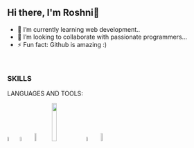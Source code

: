 ## Hi there, I'm Roshni👋

- 🌱 I’m currently learning web development..
- 👯 I’m looking to collaborate with passionate programmers...
- ⚡ Fun fact: Github is amazing :) 
<br>

### SKILLS
LANGUAGES AND TOOLS:
<br>
<p align="left">
  <img src="https://www.pinclipart.com/picdir/big/539-5392404_transparent-c-language-logo-png-clipart.png" width="5%" height="5%" title"C programming"> 
  <img src="https://th.bing.com/th/id/R.625c4e78329d7a1a902ac14cb28d26e1?rik=wE%2faxibO16VF2Q&riu=http%3a%2f%2fclipart-library.com%2fimage_gallery2%2fC-PNG.png&ehk=mlvTplJT4QEuMU0TS7lGN1mTFmLXDgB6hG7xoSXh3is%3d&risl=&pid=ImgRaw&r=0&sres=1&sresct=1" width="6%" height="5%" title"C++ programming">
   <img src="https://logodownload.org/wp-content/uploads/2019/10/python-logo.png" width="7%" height="7%">
   <img src="https://clipart.info/images/ccovers/1499794874html5-js-css3-logo-png.png" width="15%" height="15%">
    <img src="https://clipground.com/images/java-logo-png-2.png" width="6%" height="5%" title"java"> 
    <img src="https://clipart.info/images/ccovers/1499794875MySQL-logo-png-transparent.png" width="7%" height="7%" title"mySQL"> 
</p>




